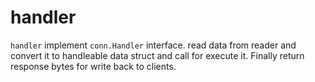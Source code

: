# handler

`handler` implement `conn.Handler` interface. read data from reader and convert it to handleable data struct and call for execute it. Finally return response bytes for write back to clients.